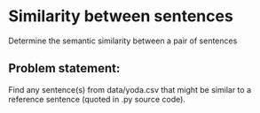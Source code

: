 # Similarity between sentences
Determine the semantic similarity between a pair of sentences


## Problem statement: 
Find any sentence(s) from data/yoda.csv that might be similar to a reference sentence (quoted in .py source code).
